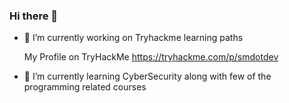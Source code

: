 ### Hi there 👋


- 🔭 I’m currently working on Tryhackme learning paths
    
    My Profile on TryHackMe
    https://tryhackme.com/p/smdotdev
    
- 🌱 I’m currently learning CyberSecurity along with few of the programming related courses

<!--
- 👯 I’m looking to collaborate on ...
- 🤔 I’m looking for help with ...
- 💬 Ask me about ...
- 📫 How to reach me: ...
- 😄 Pronouns: ...
- ⚡ Fun fact: ...
-->
